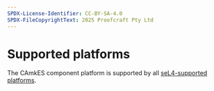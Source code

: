 ```yaml
---
SPDX-License-Identifier: CC-BY-SA-4.0
SPDX-FileCopyrightText: 2025 Proofcraft Pty Ltd
---
```

# Supported platforms

The CAmkES component platform is supported by all [seL4-supported
platforms](../../Hardware/index.html).